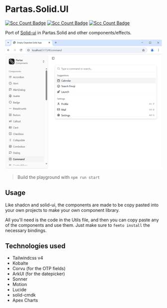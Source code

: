 ﻿# Partas.Solid.UI

[//]: # (<div align="center">)

[![Scc Count Badge](https://sloc.xyz/github/shayanhabibi/Partas.Solid.UI/?category=code&badge-bg-color=9100FF)](https://github.com/shayanhabibi/Partas.Solid.UI/)
[![Scc Count Badge](https://sloc.xyz/github/shayanhabibi/Partas.Solid.UI/?category=comments&badge-bg-color=5E00B5)](https://github.com/shayanhabibi/Partas.Solid/)
[![Scc Count Badge](https://sloc.xyz/github/shayanhabibi/Partas.Solid.UI/?category=cocomo&badge-bg-color=3B0086)](https://github.com/shayanhabibi/Partas.Solid/)

[//]: # (</div>)

Port of [Solid-ui](https://solid-ui.com/) in Partas.Solid and other components/effects.

![img.png](img.png)

> Build the playground with `npm run start`

## Usage

Like shadcn and solid-ui, the components are made to be copy pasted into your own projects to make your own component library.

All you'll need is the code in the Utils file, and then you can copy paste any of the components and use them. Just make sure to `femto install` the necessary bindings.

## Technologies used

- Tailwindcss v4
- Kobalte
- Corvu (for the OTP fields)
- ArkUI (for the datepicker)
- Sonner
- Motion
- Lucide
- solid-cmdk
- Apex Charts
